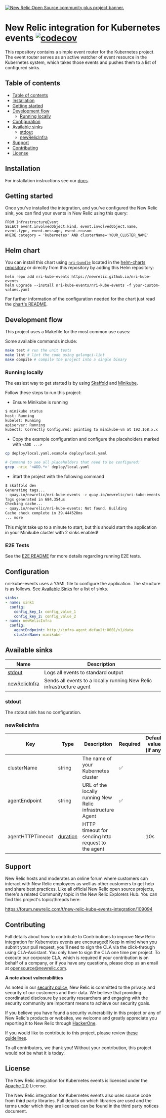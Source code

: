 <a href="https://opensource.newrelic.com/oss-category/#community-plus"><picture><source media="(prefers-color-scheme: dark)" srcset="https://github.com/newrelic/opensource-website/raw/main/src/images/categories/dark/Community_Plus.png"><source media="(prefers-color-scheme: light)" srcset="https://github.com/newrelic/opensource-website/raw/main/src/images/categories/Community_Plus.png"><img alt="New Relic Open Source community plus project banner." src="https://github.com/newrelic/opensource-website/raw/main/src/images/categories/Community_Plus.png"></picture></a>

# New Relic integration for Kubernetes events [![codecov](https://codecov.io/gh/newrelic/nri-kube-events/graph/badge.svg?token=NFUFLNJJPB)](https://codecov.io/gh/newrelic/nri-kube-events)

This repository contains a simple event router for the Kubernetes project.
The event router serves as an active watcher of event resource in the Kubernetes system,
which takes those events and pushes them to a list of configured sinks.

## Table of contents

- [Table of contents](#table-of-contents)
- [Installation](#installation)
- [Getting started](#getting-started)
- [Development flow](#development-flow)
  - [Running locally](#running-locally)
- [Configuration](#configuration)
- [Available sinks](#available-sinks)
  - [stdout](#stdout)
  - [newRelicInfra](#newrelicinfra)
- [Support](#support)
- [Contributing](#contributing)
- [License](#license)

## Installation

For installation instructions see our [docs](https://docs.newrelic.com/docs/integrations/kubernetes-integration/kubernetes-events/install-kubernetes-events-integration).

## Getting started

Once you've installed the integration, and you've configured the New Relic sink,
you can find your events in New Relic using this query:

```
FROM InfrastructureEvent
SELECT event.involvedObject.kind, event.involvedObject.name, event.type, event.message, event.reason
WHERE category = 'kubernetes' AND clusterName='YOUR_CLUSTER_NAME'
```

## Helm chart

You can install this chart using [`nri-bundle`](https://github.com/newrelic/helm-charts/tree/master/charts/nri-bundle) located in the
[helm-charts repository](https://github.com/newrelic/helm-charts) or directly from this repository by adding this Helm repository:

```shell
helm repo add nri-kube-events https://newrelic.github.io/nri-kube-events
helm upgrade --install nri-kube-events/nri-kube-events -f your-custom-values.yaml
```

For further information of the configuration needed for the chart just read the [chart's README](/charts/nri-kube-events/README.md).

## Development flow

This project uses a Makefile for the most common use cases:

Some available commands include:

```sh
make test # run the unit tests
make lint # lint the code using golangci-lint
make compile # compile the project into a single binary
```

### Running locally

The easiest way to get started is by using [Skaffold](https://skaffold.dev)
and [Minikube](https://kubernetes.io/docs/setup/learning-environment/minikube/).

Follow these steps to run this project:

 - Ensure Minikube is running
```sh
$ minikube status
host: Running
kubelet: Running
apiserver: Running
kubectl: Correctly Configured: pointing to minikube-vm at 192.168.x.x
```

 - Copy the example configuration and configure the placeholders marked with `<ADD ...>`
```sh
cp deploy/local.yaml.example deploy/local.yaml

# Command to see all placeholders that need to be configured:
grep -nrie '<ADD.*>' deploy/local.yaml
```

 - Start the project with the following command
 ```sh
$ skaffold dev
Generating tags...
 - quay.io/newrelic/nri-kube-events -> quay.io/newrelic/nri-kube-events:latest
Tags generated in 684.354µs
Checking cache...
 - quay.io/newrelic/nri-kube-events: Not found. Building
Cache check complete in 39.444528ms
... more
```

This might take up to a minute to start, but this should start the application
in your Minikube cluster with 2 sinks enabled!

### E2E Tests
See the [E2E README](./e2e/README.md) for more details regarding running E2E tests.

## Configuration

nri-kube-events uses a YAML file to configure the application. The structure is
as follows. See [Available Sinks](#available-sinks) for a list of sinks.

```yaml
sinks:
- name: sink1
  config:
    config_key_1: config_value_1
    config_key_2: config_value_2
- name: newRelicInfra
  config:
    agentEndpoint: http://infra-agent.default:8001/v1/data
    clusterName: minikube
```

## Available sinks

| Name                            | Description                                                 |
| ------------------------------- | ----------------------------------------------------------- |
| [stdout](#stdout)               | Logs all events to standard output                          |
| [newRelicInfra](#newRelicInfra) | Sends all events to a locally running New Relic infrastructure agent |


### stdout

The stdout sink has no configuration.

### newRelicInfra

| Key              | Type                                                   | Description                                               | Required | Default value (if any) |     |
| ---------------- | ------------------------------------------------------ | --------------------------------------------------------- | -------- | ---------------------- | --- |
| clusterName      | string                                                 | The name of your Kubernetes cluster                       | ✅        |                        |     |
| agentEndpoint    | string                                                 | URL of the locally running New Relic infrastructure Agent | ✅        |                        |     |
| agentHTTPTimeout | [duration](https://golang.org/pkg/time/#ParseDuration) | HTTP timeout for sending http request to the agent        |          | 10s                    |     |

## Support

New Relic hosts and moderates an online forum where customers can interact with
New Relic employees as well as other customers to get help and share best
practices. Like all official New Relic open source projects, there's a related
Community topic in the New Relic Explorers Hub. You can find this project's
topic/threads here:

https://forum.newrelic.com/t/new-relic-kube-events-integration/109094

## Contributing

Full details about how to contribute to Contributions to improve New Relic
integration for Kubernetes events are encouraged! Keep in mind when you submit
your pull request, you'll need to sign the CLA via the click-through using
CLA-Assistant. You only have to sign the CLA one time per project.  To execute
our corporate CLA, which is required if your contribution is on behalf of a
company, or if you have any questions, please drop us an email at
opensource@newrelic.com.

**A note about vulnerabilities**

As noted in our [security policy](../../security/policy), New Relic is committed
to the privacy and security of our customers and their data. We believe that
providing coordinated disclosure by security researchers and engaging with the
security community are important means to achieve our security goals.

If you believe you have found a security vulnerability in this project or any of
New Relic's products or websites, we welcome and greatly appreciate you reporting
it to New Relic through [HackerOne](https://hackerone.com/newrelic).

If you would like to contribute to this project, please review [these guidelines](./CONTRIBUTING.md).

To all contributors, we thank you!  Without your contribution, this project would
not be what it is today.

## License
The New Relic integration for Kubernetes events is licensed under the [Apache
2.0](http://apache.org/licenses/LICENSE-2.0.txt) License.

The New Relic integration for Kubernetes events also uses source code from
third party libraries. Full details on which libraries are used and the terms
under which they are licensed can be found in the third party notices document.
